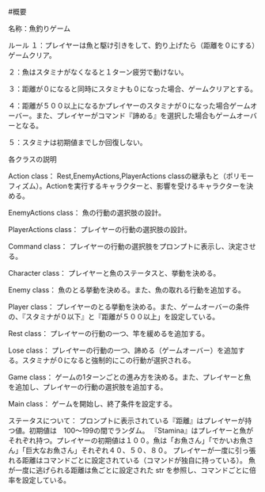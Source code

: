#概要

名称：魚釣りゲーム

ルール
１：プレイヤーは魚と駆け引きをして、釣り上げたら（距離を０にする）ゲームクリア。

２：魚はスタミナがなくなると１ターン疲労で動けない。

３：距離が０になると同時にスタミナも０になった場合、ゲームクリアとする。

４：距離が５００以上になるかプレイヤーのスタミナが０になった場合ゲームオーバー。また、プレイヤーがコマンド『諦める』を選択した場合もゲームオーバーとなる。

５：スタミナは初期値までしか回復しない。


各クラスの説明

Action class：
Rest,EnemyActions,PlayerActions classの継承もと（ポリモーフィズム）。Actionを実行するキャラクターと、影響を受けるキャラクターを決める。

EnemyActions class：
魚の行動の選択肢の設計。

PlayerActions class：
プレイヤーの行動の選択肢の設計。

Command class：
プレイヤーの行動の選択肢をプロンプトに表示し、決定させる。

Character class：
プレイヤーと魚のステータスと、挙動を決める。

Enemy class：
魚のとる挙動を決める。また、魚の取れる行動を追加する。

Player class：
プレイヤーのとる挙動を決める。また、ゲームオーバーの条件の、『スタミナが０以下』と『距離が５００以上」を設定している。

Rest class：
プレイヤーの行動の一つ、竿を緩めるを追加する。

Lose class：
プレイヤーの行動の一つ、諦める（ゲームオーバー）を追加する。スタミナが０になると強制的にこの行動が選択される。

Game class：
ゲームの1ターンごとの進み方を決める。また、プレイヤーと魚を追加し、プレイヤーの行動の選択肢を追加する。

Main class：
ゲームを開始し、終了条件を設定する。


ステータスについて：
プロンプトに表示されている『距離』はプレイヤーが持つ値。初期値は　100〜199の間でランダム。
『Stamina』はプレイヤーと魚がそれぞれ持つ。プレイヤーの初期値は１００。魚は「お魚さん」「でかいお魚さん」「巨大なお魚さん」それぞれ４０、５０、８０。
プレイヤーが一度に引っ張れる距離はコマンドごとに設定されている（コマンドが独自に持っている）。
魚が一度に逃げられる距離は魚ごとに設定された str を参照し、コマンドごとに倍率を設定している。